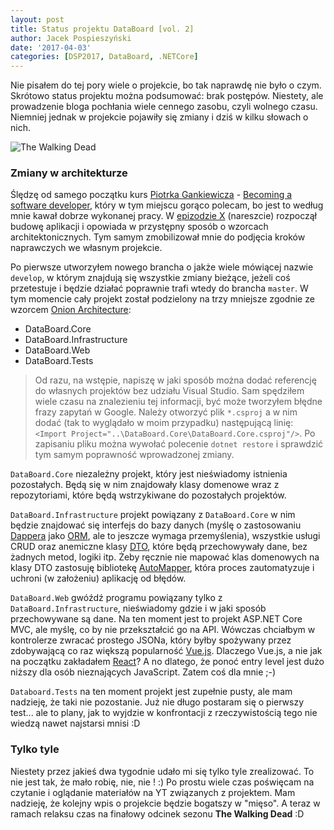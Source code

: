 ```yaml
---
layout: post
title: Status projektu DataBoard [vol. 2]
author: Jacek Pospieszyński
date: '2017-04-03'
categories: [DSP2017, DataBoard, .NETCore]
---
```


Nie pisałem do tej pory wiele o projekcie, bo tak naprawdę nie było o czym. Skrótowo status projektu można podsumować: brak postępów. Niestety, ale prowadzenie bloga pochłania wiele cennego zasobu, czyli wolnego czasu. Niemniej jednak w projekcie pojawiły się zmiany i dziś w kilku słowach o nich.

![The Walking Dead](https://media.giphy.com/media/7gufvFLL3gxa/giphy.gif "random zombie")

<!--more-->

### Zmiany w architekturze
Ślędzę od samego początku kurs [Piotrka Gankiewicza](http://piotrgankiewicz.com/) - [Becoming a software developer](http://piotrgankiewicz.com/courses/becoming-a-software-developer/), który w tym miejscu gorąco polecam, bo jest to według mnie kawał dobrze wykonanej pracy. W [epizodzie X](http://piotrgankiewicz.com/2017/03/30/becoming-a-software-developer-episode-x/) (nareszcie) rozpoczął budowę aplikacji i opowiada w przystępny sposób o wzorcach architektonicznych. Tym samym zmobilizował mnie do podjęcia kroków naprawczych we własnym projekcie.

Po pierwsze utworzyłem nowego brancha o jakże wiele mówiącej nazwie ``develop``, w którym znajdują się wszystkie zmiany bieżące, jeżeli coś przetestuje i będzie działać poprawnie trafi wtedy do brancha ``master``. W tym momencie cały projekt został podzielony na trzy mniejsze zgodnie ze wzorcem [Onion Architecture](http://jeffreypalermo.com/blog/the-onion-architecture-part-1/):
* DataBoard.Core
* DataBoard.Infrastructure
* DataBoard.Web
* DataBoard.Tests

>Od razu, na wstępie, napiszę w jaki sposób można dodać referencję do własnych projektów bez udziału Visual Studio. Sam spędziłem wiele czasu na znalezieniu tej informacji, być może tworzyłem błędne frazy zapytań w Google. Należy otworzyć plik ``*.csproj`` a w nim dodać (tak to wyglądało w moim przypadku) następującą linię: ``<Import Project="..\DataBoard.Core\DataBoard.Core.csproj"/>``. Po zapisaniu pliku można wywołać polecenie ``dotnet restore`` i sprawdzić tym samym poprawność wprowadzonej zmiany.

``DataBoard.Core`` niezależny projekt, który jest nieświadomy istnienia pozostałych. Będą się w nim znajdowały klasy domenowe wraz z repozytoriami, które będą wstrzykiwane do pozostałych projektów.

``DataBoard.Infrastructure`` projekt powiązany z ``DataBoard.Core`` w nim będzie znajdować się interfejs do bazy danych (myślę o zastosowaniu [Dappera](https://github.com/StackExchange/Dapper) jako [ORM](https://en.wikipedia.org/wiki/Object-relational_mapping), ale to jeszcze wymaga przemyślenia), wszystkie usługi CRUD oraz anemiczne klasy [DTO](https://en.wikipedia.org/wiki/Data_transfer_object), które będą przechowywały dane, bez żadnych metod, logiki itp. Żeby ręcznie nie mapować klas domenowych na klasy DTO zastosuję bibliotekę [AutoMapper](http://automapper.org/), która proces zautomatyzuje i uchroni (w założeniu) aplikację od błędów.

``DataBoard.Web`` gwóźdź programu powiązany tylko z ``DataBoard.Infrastructure``, nieświadomy gdzie i w jaki sposób przechowywane są dane. Na ten moment jest to projekt ASP.NET Core MVC, ale myślę, co by nie przekształcić go na API. Wówczas chciałbym w kontrolerze zwracać prostego JSONa, który byłby spożywany przez zdobywającą co raz większą popularność [Vue.js](https://vuejs.org/). Dlaczego Vue.js, a nie jak na początku zakładałem [React](https://facebook.github.io/react/)? A no dlatego, że ponoć entry level jest dużo niższy dla osób nieznających JavaScript. Zatem coś dla mnie ;-)

``Databoard.Tests`` na ten moment projekt jest zupełnie pusty, ale mam nadzieję, że taki nie pozostanie. Już nie długo postaram się o pierwszy test... ale to plany, jak to wyjdzie w konfrontacji z rzeczywistością tego nie wiedzą nawet najstarsi mnisi :D

### Tylko tyle
Niestety przez jakieś dwa tygodnie udało mi się tylko tyle zrealizować. To nie jest tak, że mało robię, nie, nie ! :) Po prostu wiele czas poświęcam na czytanie i oglądanie materiałów na YT związanych z projektem. Mam nadzieję, że kolejny wpis o projekcie będzie bogatszy w "mięso". A teraz w ramach relaksu czas na finałowy odcinek sezonu **The Walking Dead** :D
